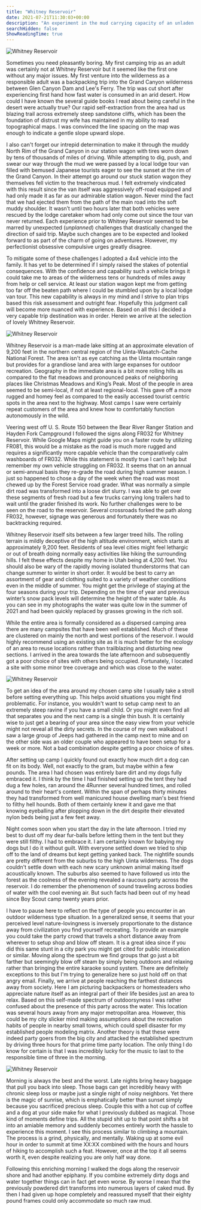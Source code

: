 ```yaml
---
title: "Whitney Reservoir"
date: 2021-07-21T11:30:03+00:00
description: "An experiment in the mud carrying capacity of an unladen canine."
searchHidden: false
ShowReadingTime: true
---
```


![Whitney Reservoir](images/whitney-stream.jpg)

Sometimes you need pleasantly boring. My first camping trip as an adult was certainly not at Whitney Reservoir but it seemed like the first one without any major issues. My first venture into the wilderness as a responsible adult was a backpacking trip into the Grand Canyon wilderness between Glen Canyon Dam and Lee's Ferry. The trip was cut short after experiencing first hand how fast water is consumed in an arid desert. How could I have known the several guide books I read about being careful in the desert were actually true? Our rapid self-extraction from the area had us blazing trail across extremely steep sandstone cliffs, which has been the foundation of distrust my wife has maintained in my ability to read topographical maps. I was convinced the line spacing on the map was enough to indicate a gentle slope upward slope.

I also can't forget our intrepid determination to make it through the muddy North Rim of the Grand Canyon in our station wagon with tires worn down by tens of thousands of miles of driving. While attempting to dig, push, and swear our way through the mud we were passed by a local lodge tour van filled with bemused Japanese tourists eager to see the sunset at the rim of the Grand Canyon. In their attempt go around our stuck station wagon they themselves fell victim to the treacherous mud. I felt extremely vindicated with this result since the van itself was aggressively off-road equipped and had only made it as far as our admirable station wagon. Never mind the fact that we had ejected them from the path of the main road into the soft muddy shoulder. It wasn’t until two hours later that both vehicles were rescued by the lodge caretaker whom had only come out since the tour van never returned. Each experience prior to Whitney Reservoir seemed to be marred by unexpected (*unplanned*) challenges that drastically changed the direction of said trip. Maybe such changes are to be expected and looked forward to as part of the charm of going on adventures. However, my perfectionist obsessive compulsive urges greatly disagree.

To mitigate some of these challenges I adopted a 4x4 vehicle into the family. It has yet to be determined if I simply raised the stakes of potential consequences. With the confidence and capability such a vehicle brings it could take me to areas of the wilderness tens or hundreds of miles away from help or cell service. At least our station wagon kept me from getting too far off the beaten path where I could be stumbled upon by a local lodge van tour. This new capability is always in my mind and I strive to plan trips based this risk assessment and outright fear. Hopefully this judgment call will become more nuanced with experience. Based on all this I decided a very capable trip destination was in order. Herein we arrive at the selection of lovely Whitney Reservoir.

![Whitney Reservoir](images/whitney-camp.jpg)

Whitney Reservoir is a man-made lake sitting at an approximate elevation of 9,200 feet in the northern central region of the Uinta-Wasatch-Cache National Forest. The area isn't as eye catching as the Uinta mountain range but provides for a grandiose land area with large expanses for outdoor recreation. Geography in the immediate area is a bit more rolling hills as compared to the flat meadows and pronounced peaks of neighboring places like Christmas Meadows and King’s Peak. Most of the people in area seemed to be semi-local, if not at least regional-local. This gave off a more rugged and homey feel as compared to the easily accessed tourist centric spots in the area next to the highway. Most camps I saw were certainly repeat customers of the area and knew how to comfortably function autonomously in the wild.

Veering west off U. S. Route 150 between the Bear River Ranger Station and Hayden Fork Campground I followed the signs along FR032 for Whitney Reservoir. While Google Maps might guide you on a faster route by utilizing FR081, this would be a mistake as the road is much more rugged and requires a significantly more capable vehicle than the comparatively calm washboards of FR032. While this statement is mostly true I can’t help but remember my own vehicle struggling on FR032. It seems that on an annual or semi-annual basis they re-grade the road during high summer season. I just so happened to chose a day of the week when the road was most chewed up by the Forest Service road grader. What was normally a simple dirt road was transformed into a loose dirt slurry. I was able to get over these segments of fresh road but a few trucks carrying long trailers had to wait until the grader finished its work. No further challenges were to be seen on the road to the reservoir. Several crossroads forked the path along FR032, however, signage was generous and fortunately there was no backtracking required.

Whitney Reservoir itself sits between a few larger treed hills. The rolling terrain is mildly deceptive of the high altitude environment, which starts at approximately 9,200 feet. Residents of sea level cities might feel lethargic or out of breath doing normally easy activities like hiking the surrounding hills. I felt these effects despite my home in Utah being at 4,200 feet. You should also be wary of the rapidly moving isolated thunderstorms that can change summer to winter in short order. It would be best to carry an assortment of gear and clothing suited to a variety of weather conditions even in the middle of summer. You might get the privilege of staying at the four seasons during your trip. Depending on the time of year and previous winter’s snow pack levels will determine the height of the water table. As you can see in my photographs the water was quite low in the summer of 2021 and had been quickly replaced by grasses growing in the rich soil.

While the entire area is formally considered as a dispersed camping area there are many campsites that have been well established. Much of these are clustered on mainly the north and west portions of the reservoir. I would highly recommend using an existing site as it is much better for the ecology of an area to reuse locations rather than trailblazing and disturbing new sections. I arrived in the area towards the late afternoon and subsequently got a poor choice of sites with others being occupied. Fortunately, I located a site with some minor tree coverage and which was close to the water.

![Whitney Reservoir](images/whitney-dietrich.jpg)

To get an idea of the area around my chosen camp site I usually take a stroll before setting everything up. This helps avoid situations you might find problematic. For instance, you wouldn't want to setup camp next to an extremely steep ravine if you have a small child. Or you might even find all that separates you and the next camp is a single thin bush. It is certainly wise to just get a bearing of your area since the easy view from your vehicle might not reveal all the dirty secrets. In the course of my own walkabout I saw a large group of Jeeps had gathered in the camp next to mine and on the other side was an older couple who appeared to have been setup for a week or more. Not a bad combination despite getting a poor choice of sites.

After setting up camp I quickly found out exactly how much dirt a dog can fit on its body. Well, not exactly to the gram, but maybe within a few pounds. The area I had chosen was entirely bare dirt and my dogs fully embraced it. I think by the time I had finished setting up the tent they had dug a few holes, ran around the 4Runner several hundred times, and rolled around to their heart's content. Within the span of perhaps thirty minutes they had transformed from well manicured house dwelling man's best friend to filthy hell hounds. Both of them certainly knew it and gave me that knowing eyeballing after plopping down in the dirt despite their elevated nylon beds being just a few feet away.

Night comes soon when you start the day in the late afternoon. I tried my best to dust off my dear fur-balls before letting them in the tent but they were still filthy. I had to embrace it. I am certainly known for babying my dogs but I do it without guilt. With everyone settled down we tried to ship off to the land of dreams but kept getting yanked back. The nightlife sounds are pretty different from the suburbs to the high Uinta wilderness. The dogs couldn't settle down with each new scary unknown animal making itself acoustically known. The suburbs also seemed to have followed us into the forest as the coolness of the evening revealed a raucous party across the reservoir. I do remember the phenomenon of sound traveling across bodies of water with the cool evening air. But such facts had been out of my head since Boy Scout camp twenty years prior.

I have to pause here to reflect on the type of people you encounter in an outdoor wilderness type situation. In a generalized sense, it seems that your perceived level nature-lovingness is inversely proportionate to the distance away from civilization you find yourself recreating. To provide an example you could take the party crowd that travels a short distance away from wherever to setup shop and blow off steam. It is a great idea since if you did this same stunt in a city park you might get cited for public intoxication or similar. Moving along the spectrum we find groups that go just a bit farther but seemingly blow off steam by simply being outdoors and relaxing rather than bringing the entire karaoke sound system. There are definitely exceptions to this but I'm trying to generalize here so just hold off on that angry email. Finally, we arrive at people reaching the farthest distances away from society. Here I am picturing backpackers or homesteaders who appreciate nature itself as an integral part of their life besides just an area to relax. Based on this self-made spectrum of outdoorsyness I was rather confused about the presence of this party across the water. This location was several hours away from any major metropolitan area. However, this could be my city slicker mind making assumptions about the recreation habits of people in nearby small towns, which could spell disaster for my established people modeling matrix. Another theory is that these were indeed party goers from the big city and attacked the established spectrum by driving three hours for that prime time party location. The only thing I do know for certain is that I was incredibly lucky for the music to last to the responsible time of three in the morning.

![Whitney Reservoir](images/whitney-dogs.jpg)

Morning is always the best and the worst. Late nights bring heavy baggage that pull you back into sleep. Those bags can get incredibly heavy with chronic sleep loss or maybe just a single night of noisy neighbors. Yet there is the magic of sunrise, which is emphatically better than sunset simply because you sacrificed precious sleep. Couple this with a hot cup of coffee and a dog at your side make for what I previously dubbed as magical. Those kind of moments define trips. All the stupid shit up to that point shifts a bit into an amiable memory and suddenly becomes entirely worth the hassle to experience this moment. I see this process similar to climbing a mountain. The process is a grind, physically, and mentally. Waking up at some evil hour in order to summit at time XX:XX combined with the hours and hours of hiking to accomplish such a feat. However, once at the top it all seems worth it, even despite realizing you are only half way done.

Following this enriching morning I walked the dogs along the reservoir shore and had another epiphany. If you combine extremely dirty dogs and water together things can in fact get even worse. By worse I mean that the previously powdered dirt transforms into numerous layers of caked mud. By then I had given up hope completely and reassured myself that their eighty pound frames could only accommodate so much raw mud.
